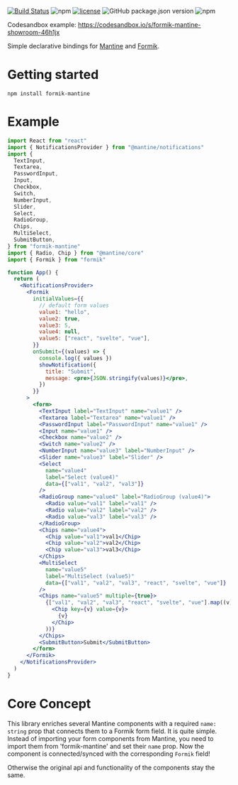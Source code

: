 [![Build Status](https://dev.azure.com/jannikb/projects-tasks-invoices/_apis/build/status/formik-mantine?branchName=main)](https://dev.azure.com/jannikb/projects-tasks-invoices/_build/latest?definitionId=56&branchName=main)
![npm](https://img.shields.io/npm/dw/mantine-formik)
[![license](https://badgen.now.sh/badge/license/MIT)](./LICENSE)
![GitHub package.json version](https://img.shields.io/github/package-json/v/jannikbuschke/formik-mantine)
![npm](https://img.shields.io/npm/v/formik-mantine?style=plastic)

Codesandbox example: https://codesandbox.io/s/formik-mantine-showroom-46h1jx

Simple declarative bindings for [Mantine](https://mantine.dev/) and [Formik](https://github.com/jaredpalmer/Formik).

# Getting started

```
npm install formik-mantine
```

# Example

```jsx
import React from "react"
import { NotificationsProvider } from "@mantine/notifications"
import {
  TextInput,
  Textarea,
  PasswordInput,
  Input,
  Checkbox,
  Switch,
  NumberInput,
  Slider,
  Select,
  RadioGroup,
  Chips,
  MultiSelect,
  SubmitButton,
} from "formik-mantine"
import { Radio, Chip } from "@mantine/core"
import { Formik } from "formik"

function App() {
  return (
    <NotificationsProvider>
      <Formik
        initialValues={{
          // default form values
          value1: "hello",
          value2: true,
          value3: 5,
          value4: null,
          value5: ["react", "svelte", "vue"],
        }}
        onSubmit={(values) => {
          console.log({ values })
          showNotification({
            title: "Submit",
            message: <pre>{JSON.stringify(values)}</pre>,
          })
        }}
      >
        <form>
          <TextInput label="TextInput" name="value1" />
          <Textarea label="Textarea" name="value1" />
          <PasswordInput label="PasswordInput" name="value1" />
          <Input name="value1" />
          <Checkbox name="value2" />
          <Switch name="value2" />
          <NumberInput name="value3" label="NumberInput" />
          <Slider name="value3" label="Slider" />
          <Select
            name="value4"
            label="Select (value4)"
            data={["val1", "val2", "val3"]}
          />
          <RadioGroup name="value4" label="RadioGroup (value4)">
            <Radio value="val1" label="val1" />
            <Radio value="val2" label="val2" />
            <Radio value="val3" label="val3" />
          </RadioGroup>
          <Chips name="value4">
            <Chip value="val1">val1</Chip>
            <Chip value="val2">val2</Chip>
            <Chip value="val3">val3</Chip>
          </Chips>
          <MultiSelect
            name="value5"
            label="MultiSelect (value5)"
            data={["val1", "val2", "val3", "react", "svelte", "vue"]}
          />
          <Chips name="value5" multiple={true}>
            {["val1", "val2", "val3", "react", "svelte", "vue"].map((v) => (
              <Chip key={v} value={v}>
                {v}
              </Chip>
            ))}
          </Chips>
          <SubmitButton>Submit</SubmitButton>
        </form>
      </Formik>
    </NotificationsProvider>
  )
}
```

# Core Concept

This library enriches several Mantine components with a required `name: string` prop that connects them to a Formik form field. It is quite simple. Instead of importing your form components from Mantine, you need to import them from 'formik-mantine' and set their `name` prop. Now the component is connected/synced with the corresponding `Formik` field!

Otherwise the original api and functionality of the components stay the same.
